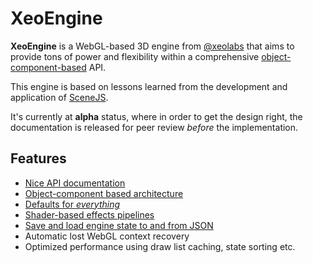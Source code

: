# XeoEngine

**XeoEngine** is a WebGL-based 3D engine from [@xeolabs](http://xeolabs.org) that aims to provide tons of power and flexibility within a 
comprehensive [object-component-based](http://gameprogrammingpatterns.com/component.html) API.

This engine is based on lessons learned from the development and application of [SceneJS](http://scenejs.org).

It's currently at **alpha** status, where in order to get the design right, the documentation is released for peer review *before* the implementation.

## Features 

 - [Nice API documentation](http://xeoengine.org/docs/index.html)
 - [Object-component based architecture](http://xeoengine.org/docs/classes/Scene.html)
 - [Defaults for *everything*](http://xeoengine.org/docs/classes/Scene.html)
 - [Shader-based effects pipelines](http://xeoengine.org/docs/classes/Shader.html)
 - [Save and load engine state to and from JSON](http://xeoengine.org/docs/classes/Scene.html#savingAndLoadingJSON)
 - Automatic lost WebGL context recovery
 - Optimized performance using draw list caching, state sorting etc. 
